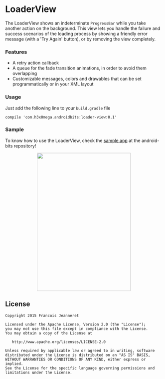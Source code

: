 # LoaderView
The LoaderView shows an indeterminate ```ProgressBar``` while you take another action on the background. This view lets you handle the failure and success scenarios of the loading process by showing a friendly error message (with a 'Try Again' button), or by removing the view completely.

### Features
- A retry action callback
- A queue for the fade transition animations, in order to avoid them overlapping
- Customizable messages, colors and drawables that can be set programmatically or in your XML layout

### Usage
Just add the following line to your ```build.gradle``` file
```
compile 'com.h3x0mega.androidbits:loader-view:0.1'
```

### Sample

To know how to use the LoaderView, check the [sample app](https://github.com/H3x0mega/android-bits) at the android-bits repository!

<p align="center"><img src="http://zippy.gfycat.com/ClearcutEminentAustraliancurlew.gif" width="300" height="442"/></p>


License
-------

    Copyright 2015 Francois Jeanneret

    Licensed under the Apache License, Version 2.0 (the "License");
    you may not use this file except in compliance with the License.
    You may obtain a copy of the License at

       http://www.apache.org/licenses/LICENSE-2.0

    Unless required by applicable law or agreed to in writing, software
    distributed under the License is distributed on an "AS IS" BASIS,
    WITHOUT WARRANTIES OR CONDITIONS OF ANY KIND, either express or implied.
    See the License for the specific language governing permissions and
    limitations under the License.
